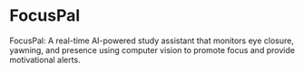 # FocusPal
FocusPal: A real-time AI-powered study assistant that monitors eye closure, yawning, and presence using computer vision to promote focus and provide motivational alerts.
